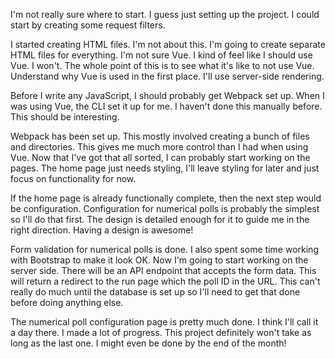 I'm not really sure where to start. I guess just setting up the project. I could
start by creating some request filters.

I started creating HTML files. I'm not about this. I'm going to create separate
HTML files for everything. I'm not sure Vue. I kind of feel like I should use
Vue. I won't. The whole point of this is to see what it's like to not use Vue.
Understand why Vue is used in the first place. I'll use server-side rendering.

Before I write any JavaScript, I should probably get Webpack set up. When I was
using Vue, the CLI set it up for me. I haven't done this manually before. This
should be interesting.

Webpack has been set up. This mostly involved creating a bunch of files and
directories. This gives me much more control than I had when using Vue. Now that
I've got that all sorted, I can probably start working on the pages. The home
page just needs styling, I'll leave styling for later and just focus on
functionality for now.

If the home page is already functionally complete, then the next step would be
configuration. Configuration for numerical polls is probably the simplest so
I'll do that first. The design is detailed enough for it to guide me in the
right direction. Having a design is awesome!

Form validation for numerical polls is done. I also spent some time working with
Bootstrap to make it look OK. Now I'm going to start working on the server side.
There will be an API endpoint that accepts the form data. This will return a
redirect to the run page which the poll ID in the URL. This can't really do much
until the database is set up so I'll need to get that done before doing anything
else.

The numerical poll configuration page is pretty much done. I think I'll call it
a day there. I made a lot of progress. This project definitely won't take as
long as the last one. I might even be done by the end of the month!
